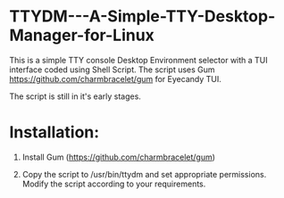 # TTYDM---A-Simple-TTY-Desktop-Manager-for-Linux
This is a simple TTY console Desktop Environment selector with a TUI interface coded using Shell Script. The script uses Gum https://github.com/charmbracelet/gum for Eyecandy TUI.

The script is still in it's early stages.

# Installation:

1. Install Gum (https://github.com/charmbracelet/gum)

2. Copy the script to /usr/bin/ttydm and set appropriate permissions. Modify the script according to your requirements. 


